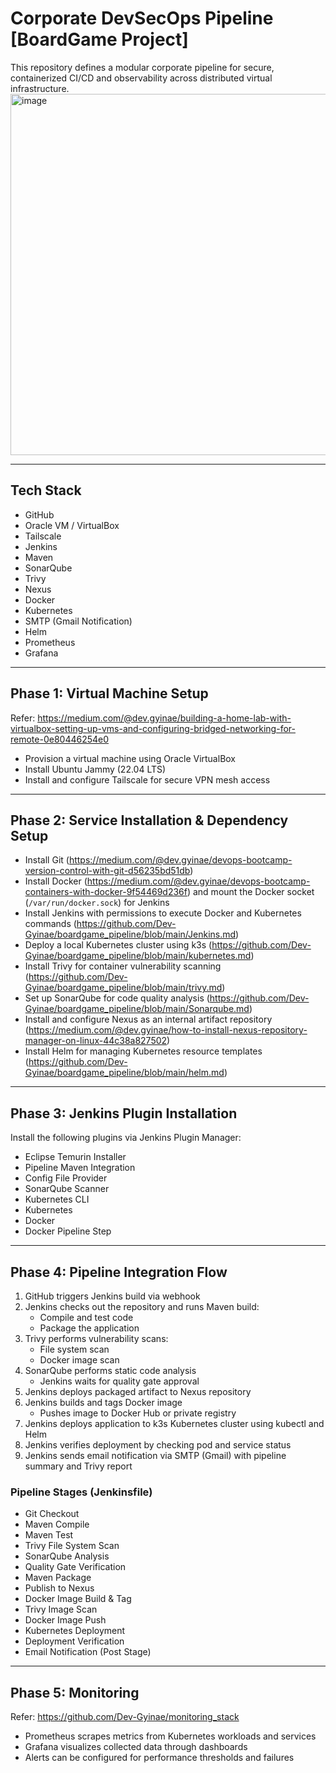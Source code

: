 # Corporate DevSecOps Pipeline [BoardGame Project]

This repository defines a modular corporate pipeline for secure, containerized CI/CD and observability across distributed virtual infrastructure.
<img width="906" height="578" alt="image" src="https://github.com/user-attachments/assets/070fe0f4-0ee7-4af8-90a0-12ac56ada1e9" />

---

## Tech Stack

- GitHub
- Oracle VM / VirtualBox
- Tailscale
- Jenkins
- Maven
- SonarQube
- Trivy
- Nexus
- Docker
- Kubernetes
- SMTP (Gmail Notification)
- Helm
- Prometheus
- Grafana

---

## Phase 1: Virtual Machine Setup
Refer: https://medium.com/@dev.gyinae/building-a-home-lab-with-virtualbox-setting-up-vms-and-configuring-bridged-networking-for-remote-0e80446254e0

- Provision a virtual machine using Oracle VirtualBox
- Install Ubuntu Jammy (22.04 LTS)
- Install and configure Tailscale for secure VPN mesh access

---

## Phase 2: Service Installation & Dependency Setup

- Install Git (https://medium.com/@dev.gyinae/devops-bootcamp-version-control-with-git-d56235bd51db)
- Install Docker (https://medium.com/@dev.gyinae/devops-bootcamp-containers-with-docker-9f54469d236f) and mount the Docker socket (`/var/run/docker.sock`) for Jenkins 
- Install Jenkins with permissions to execute Docker and Kubernetes commands (https://github.com/Dev-Gyinae/boardgame_pipeline/blob/main/Jenkins.md)
- Deploy a local Kubernetes cluster using k3s (https://github.com/Dev-Gyinae/boardgame_pipeline/blob/main/kubernetes.md)
- Install Trivy for container vulnerability scanning  (https://github.com/Dev-Gyinae/boardgame_pipeline/blob/main/trivy.md)
- Set up SonarQube for code quality analysis (https://github.com/Dev-Gyinae/boardgame_pipeline/blob/main/Sonarqube.md)
- Install and configure Nexus as an internal artifact repository (https://medium.com/@dev.gyinae/how-to-install-nexus-repository-manager-on-linux-44c38a827502)
- Install Helm for managing Kubernetes resource templates (https://github.com/Dev-Gyinae/boardgame_pipeline/blob/main/helm.md)

---

## Phase 3: Jenkins Plugin Installation

Install the following plugins via Jenkins Plugin Manager:

- Eclipse Temurin Installer
- Pipeline Maven Integration
- Config File Provider
- SonarQube Scanner
- Kubernetes CLI
- Kubernetes
- Docker
- Docker Pipeline Step

---

## Phase 4: Pipeline Integration Flow

1. GitHub triggers Jenkins build via webhook
2. Jenkins checks out the repository and runs Maven build:
   - Compile and test code
   - Package the application
3. Trivy performs vulnerability scans:
   - File system scan
   - Docker image scan
4. SonarQube performs static code analysis
   - Jenkins waits for quality gate approval
5. Jenkins deploys packaged artifact to Nexus repository
6. Jenkins builds and tags Docker image
   - Pushes image to Docker Hub or private registry
7. Jenkins deploys application to k3s Kubernetes cluster using kubectl and Helm
8. Jenkins verifies deployment by checking pod and service status
9. Jenkins sends email notification via SMTP (Gmail) with pipeline summary and Trivy report

### Pipeline Stages (Jenkinsfile)

- Git Checkout  
- Maven Compile  
- Maven Test  
- Trivy File System Scan  
- SonarQube Analysis  
- Quality Gate Verification  
- Maven Package  
- Publish to Nexus  
- Docker Image Build & Tag  
- Trivy Image Scan  
- Docker Image Push  
- Kubernetes Deployment  
- Deployment Verification  
- Email Notification (Post Stage)

---

## Phase 5: Monitoring
Refer:  https://github.com/Dev-Gyinae/monitoring_stack

- Prometheus scrapes metrics from Kubernetes workloads and services
- Grafana visualizes collected data through dashboards
- Alerts can be configured for performance thresholds and failures
